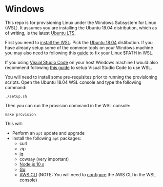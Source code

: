 # Windows

This repo is for provisioning Linux under the Windows Subsystem for Linux (WSL). It assumes you are installing the Ubuntu 18.04 distribution, which as of writing, is the latest [Ubuntu LTS](https://wiki.ubuntu.com/Releases).

First you need to [install the WSL](https://docs.microsoft.com/en-us/windows/wsl/install-win10). Pick the [Ubuntu 18.04](https://www.microsoft.com/store/apps/9N9TNGVNDL3Q) distibution. If you have already setup some of the common tools on your Windows machine you may also need to following this [guide](https://github.com/microsoft/WSL/issues/1640#issuecomment-335034046) to fix your Linux $PATH in WSL.

If you using [Visual Studio Code](https://code.visualstudio.com/) on your host Windows machine I would also recommend following [this guide](https://code.visualstudio.com/docs/remote/wsl) to setup Visual Studio Code to use WSL.

You will need to install some pre-requisites prior to running the provisioning scripts. Open the Ubuntu 18.04 WSL console and type the following command:

```shell
./setup.sh
```

Then you can run the provision command in the WSL console:

```shell
make provision
```

This will:

- Perform an `apt` update and upgrade
- Install the following `apt` packages:
  - curl
  - zip
  - jq
  - cowsay (very important)
  - [Node.js 10.x](https://nodejs.org/)
  - [Go](https://golang.org/)
  - [AWS CLI](https://aws.amazon.com/cli/) (NOTE: You will need to [configure](https://docs.aws.amazon.com/cli/latest/userguide/cli-chap-configure.html) the AWS CLI in the WSL console)
